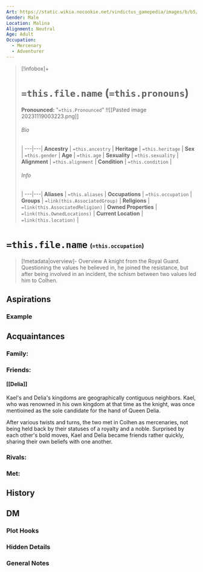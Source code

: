```yaml
---
Art: https://static.wikia.nocookie.net/vindictus_gamepedia/images/b/b5/Kael_%28NPC_Icon%29.png/revision/latest?cb=20200701153009
Gender: Male
Location: Malina
Alignment: Neutral
Age: Adult
Occupation:
  - Mercenary
  - Adventurer
---
```


> [!infobox]+
> # `=this.file.name` (`=this.pronouns`)
> **Pronounced:**  "`=this.Pronounced`"
> !![[Pasted image 20231119003223.png]]
> ###### Bio
>  |
> ---|---|
> **Ancestry** | `=this.ancestry` |
> **Heritage** | `=this.heritage` |
> **Sex** | `=this.gender` |
> **Age** | `=this.age` |
> **Sexuality** | `=this.sexuality` |
> **Alignment** | `=this.alignment` |
> **Condition** | `=this.condition` |
> ###### Info
>  |
> ---|---|
> **Aliases** | `=this.aliases` |
> **Occupations** | `=this.occupation` |
> **Groups** | `=link(this.AssociatedGroup)` |
> **Religions** | `=link(this.AssociatedReligion)` |
> **Owned Properties** | `=link(this.OwnedLocations)` |
> **Current Location** | `=link(this.location)` |

# **`=this.file.name`** <span style="font-size: medium">(`=this.occupation`)</span>
> [!metadata|overview]- Overview 
> A knight from the Royal Guard. Questioning the values he believed in, he joined the resistance, but after being involved in an incident, the schism between two values led him to Colhen.

## Aspirations
### Example


## Acquaintances
### Family:


### Friends:
#### [[Delia]] 
Kael's and Delia's kingdoms are geographically contiguous neighbors. Kael, who was renowned in his own kingdom at that time as the knight, was once mentioined as the sole candidate for the hand of Queen Delia.

After various twists and turns, the two met in Colhen as mercenaries, not being held back by their statuses of a royalty and a noble. Surprised by each other's bold moves, Kael and Delia became friends rather quickly, sharing their own beliefs with one another.

### Rivals:


### Met:


## History


## DM
### Plot Hooks


### Hidden Details


### General Notes

